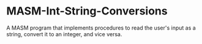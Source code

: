 # MASM-Int-String-Conversions
A MASM program that implements procedures to read the user's input as a string, convert it to an integer, and vice versa.
